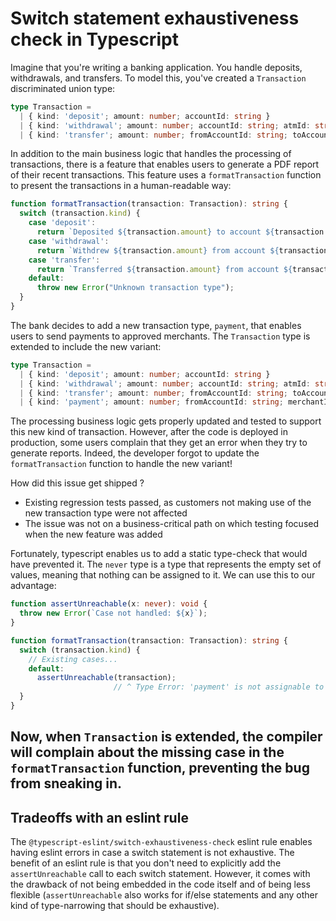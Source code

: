 # Switch statement exhaustiveness check in Typescript

Imagine that you're writing a banking application. You handle deposits, withdrawals, and transfers. To model this,
you've created a `Transaction` discriminated union type:

```typescript
type Transaction =
  | { kind: 'deposit'; amount: number; accountId: string }
  | { kind: 'withdrawal'; amount: number; accountId: string; atmId: string }
  | { kind: 'transfer'; amount: number; fromAccountId: string; toAccountId: string }
```

In addition to the main business logic that handles the processing
of transactions, there is a feature that enables users to generate
a PDF report of their recent transactions. This feature uses a `formatTransaction` function
to present the transactions in a human-readable way:

```typescript
function formatTransaction(transaction: Transaction): string {
  switch (transaction.kind) {
    case 'deposit':
      return `Deposited ${transaction.amount} to account ${transaction.accountId}`;
    case 'withdrawal':
      return `Withdrew ${transaction.amount} from account ${transaction.accountId} at ATM ${transaction.atmId}`;
    case 'transfer':
      return `Transferred ${transaction.amount} from account ${transaction.fromAccountId} to account ${transaction.toAccountId}`;
    default:
      throw new Error("Unknown transaction type");
  }
}
```

The bank decides to add a new transaction type, `payment`, that enables users to send payments to approved
merchants. The `Transaction` type is extended to include the new variant:

```typescript
type Transaction =
  | { kind: 'deposit'; amount: number; accountId: string }
  | { kind: 'withdrawal'; amount: number; accountId: string; atmId: string }
  | { kind: 'transfer'; amount: number; fromAccountId: string; toAccountId: string }
  | { kind: 'payment'; amount: number; fromAccountId: string; merchantId: string }
```

The processing business logic gets properly updated and tested to support this new kind of transaction. However, after the
code is deployed in production, some users complain that they get an error when they try to generate reports. Indeed, the
developer forgot to update the `formatTransaction` function to handle the new variant!

How did this issue get shipped ?  
- Existing regression tests passed, as customers not making use of the new transaction type were not affected
- The issue was not on a business-critical path on which testing focused when the new feature was added

Fortunately, typescript enables us to add a static type-check that would have prevented it. The `never` type
is a type that represents the empty set of values, meaning that nothing can be assigned to it. We can use this
to our advantage:

```typescript
function assertUnreachable(x: never): void {
  throw new Error(`Case not handled: ${x}`);
}

function formatTransaction(transaction: Transaction): string {
  switch (transaction.kind) {
    // Existing cases...
    default:
      assertUnreachable(transaction);
                       // ^ Type Error: 'payment' is not assignable to type never.
  }
}
```

Now, when `Transaction` is extended, the compiler will complain about the missing case in
the `formatTransaction` function, preventing the bug from sneaking in.
---
## Tradeoffs with an eslint rule

The `@typescript-eslint/switch-exhaustiveness-check` eslint rule enables having eslint errors in
case a switch statement is not exhaustive. The benefit of an eslint rule is that
you don't need to explicitly add the `assertUnreachable` call to each switch statement. However,
it comes with the drawback of not being embedded in the code itself and of being less flexible
(`assertUnreachable` also works for if/else statements and any other kind of type-narrowing
that should be exhaustive).
